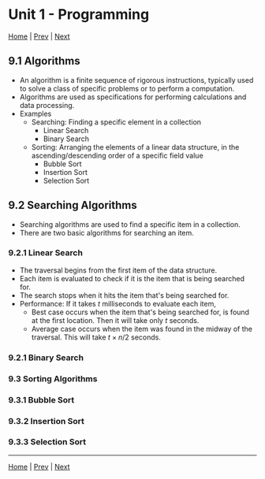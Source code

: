# Unit 1 - Programming 

[Home](README.md) | [Prev](08_DataStructures.md) | [Next](10_AppDev.md)

## 9.1 Algorithms

- An algorithm is a finite sequence of rigorous instructions, typically used to solve a class of specific problems or to perform a computation.
- Algorithms are used as specifications for performing calculations and data processing.
- Examples
	- Searching: Finding a specific element in a collection
		- Linear Search
		- Binary Search
	- Sorting: Arranging the elements of a linear data structure, in the ascending/descending order of a specific field value
		- Bubble Sort
		- Insertion Sort
		- Selection Sort

## 9.2 Searching Algorithms

- Searching algorithms are used to find a specific item in a collection.
- There are two basic algorithms for searching an item.

### 9.2.1 Linear Search

- The traversal begins from the first item of the data structure.
- Each item is evaluated to check if it is the item that is being searched for.
- The search stops when it hits the item that's being searched for.
- Performance: If it takes $t$ milliseconds to evaluate each item,
	- Best case occurs when the item that's being searched for, is found at the first location. Then it will take only $t$ seconds.
	- Average case occurs when the item was found in the midway of the traversal. This will take $t \times n/2$ seconds.

### 9.2.1 Binary Search

### 9.3 Sorting Algorithms

### 9.3.1 Bubble Sort

### 9.3.2 Insertion Sort

### 9.3.3 Selection Sort

***
[Home](README.md) | [Prev](08_DataStructures.md) | [Next](10_AppDev.md)